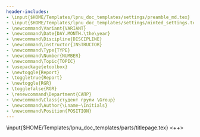 ```yaml
---
header-includes:
- \input{$HOME/Templates/lpnu_doc_templates/settings/preamble_md.tex}
- \input{$HOME/Templates/lpnu_doc_templates/settings/minted_settings.tex}
- \newcommand\Variant{VARIANT}
- \newcommand\Date{DAY.MONTH.\the\year}
- \newcommand\Discipline{DISCIPLINE}
- \newcommand\Instructor{INSTRUCTOR}
- \newcommand\Type{TYPE}
- \newcommand\Number{NUMBER}
- \newcommand\Topic{TOPIC}
- \usepackage{etoolbox}
- \newtoggle{Report}
- \toggletrue{Report}
- \newtoggle{RGR}
- \togglefalse{RGR}
- \renewcommand\Department{САПР}
- \newcommand\Class{студент групи \Group}
- \newcommand\Author{\Lname~\Initials}
- \newcommand\Position{POSITION}
---
```


\input{$HOME/Templates/lpnu_doc_templates/parts/titlepage.tex}
<++>
